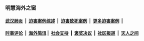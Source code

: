 
### 明慧海外之窗

####  [武汉肺炎](indexes/365.md?t=05162001) &nbsp;|&nbsp;  [迫害案例综述](indexes/328.md?t=05162001) &nbsp;|&nbsp; [迫害致死案例](indexes/277.md?t=05162001)  &nbsp;|&nbsp; [更多迫害案例](indexes/81.md?t=05162001)  &nbsp;|&nbsp; 
####  [时事评论](indexes/19.md?t=05162001) &nbsp;|&nbsp; [海外简讯](indexes/245.md?t=05162001)&nbsp;|&nbsp;  [社会支持](indexes/140.md?t=05162001) &nbsp;|&nbsp; [褒奖决议](indexes/282.md?t=05162001) &nbsp;|&nbsp; [社区报道](indexes/91.md?t=05162001)  &nbsp;|&nbsp; [天人之间](indexes/78.md?t=05162001) 

